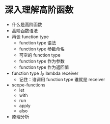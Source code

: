 

# 深入理解高阶函数


- 什么是高阶函数
- 高阶函数语法
- 再谈 function type
  - function type 语法
  - function type 参数命名
  - 可空的 function type
  - function type 作为参数
  - function type 作为返回值
- function type 与 lambda receiver
  - 记住：谁调用 function type 谁就是 receiver
- scope-functions
  - let
  - with
  - run
  - apply
  - also
- 原理分析


